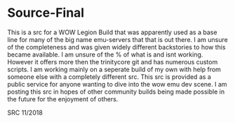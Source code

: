 # Source-Final
This is a src for a WOW Legion Build that was apparently used as a base line for many of the big name emu-servers that that is out there. I am unsure of the completeness and was given widely different backstories to how this became available. I am unsure of the % of what is and isnt working. However it offers more then the trinitycore git and has numerous custom scripts. I am working mainly on a seperate build of my own with help from someone else with a completely different src. This src is provided as a public service for anyone wanting to dive into the wow emu dev scene. I am posting this src in hopes of other community builds being made possible in the future for the enjoyment of others.

SRC 11/2018
